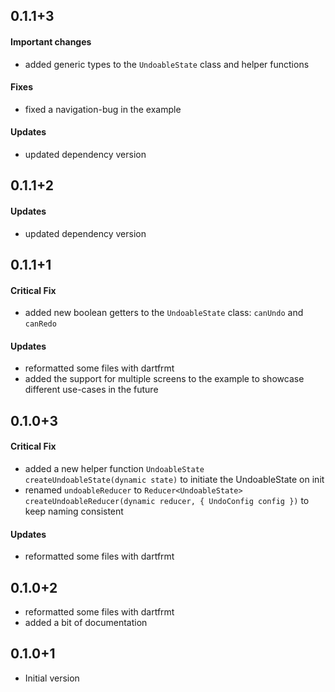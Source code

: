 ## 0.1.1+3
#### Important changes
- added generic types to the `UndoableState` class and helper functions
#### Fixes
- fixed a navigation-bug in the example
#### Updates
- updated dependency version

## 0.1.1+2
#### Updates
- updated dependency version

## 0.1.1+1
#### Critical Fix
- added new boolean getters to the `UndoableState` class: `canUndo` and `canRedo`
#### Updates
- reformatted some files with dartfrmt
- added the support for multiple screens to the example to showcase different use-cases in the future

## 0.1.0+3
#### Critical Fix
- added a new helper function `UndoableState createUndoableState(dynamic state)` to initiate the UndoableState on init
- renamed `undoableReducer` to `Reducer<UndoableState> createUndoableReducer(dynamic reducer, { UndoConfig config })` to keep naming consistent
#### Updates
- reformatted some files with dartfrmt

## 0.1.0+2
- reformatted some files with dartfrmt
- added a bit of documentation

## 0.1.0+1
- Initial version